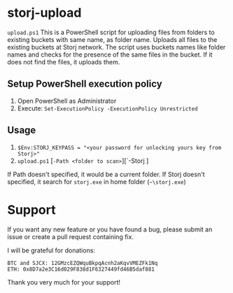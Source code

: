 # storj-upload
`upload.ps1` This is a PowerShell script for uploading files from folders to existing buckets with same name, as folder name.
Uploads all files to the existing buckets at Storj network.
The script uses buckets names like folder names and checks for the presence of the same files in the bucket. If it does not find the files, it uploads them.

## Setup PowerShell execution policy
1. Open PowerShell as Administrator
2. Execute:
`Set-ExecutionPolicy -ExecutionPolicy Unrestricted`

## Usage
1. `$Env:STORJ_KEYPASS = "<your password for unlocking yours key from Storj>"`
2. `upload.ps1` \[`-Path <folder to scan>`\]\[`-Storj <path to the storj.exe>\]

If Path doesn't specified, it would be a current folder.
If Storj doesn't specified, it search for `storj.exe` in home folder (`~\storj.exe`)

# Support
If you want any new feature or you have found a bug, please submit an issue or create a pull request containing fix.

I will be grateful for donations:

    BTC and SJCX: 12GMzcEZQWquBkpqAcnh2aKqvVMEZFk1Nq
    ETH: 0x8D7a2e3C16d029F838d1F6327449fd46B5daf881

Thank you very much for your support!
